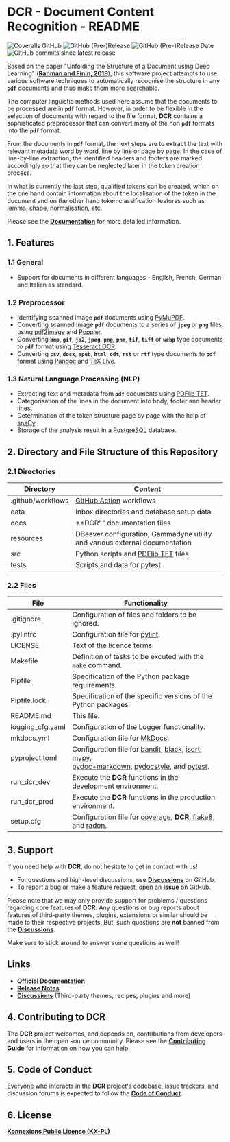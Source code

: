 # DCR - Document Content Recognition - README

![Coveralls GitHub](https://img.shields.io/coveralls/github/KonnexionsGmbH/dcr.svg)
![GitHub (Pre-)Release](https://img.shields.io/github/v/release/KonnexionsGmbH/dcr?include_prereleases)
![GitHub (Pre-)Release Date](https://img.shields.io/github/release-date-pre/KonnexionsGmbh/dcr)
![GitHub commits since latest release](https://img.shields.io/github/commits-since/KonnexionsGmbH/dcr/0.9.1)

Based on the paper "Unfolding the Structure of a Document using Deep Learning" (**[Rahman and Finin, 2019](https://arxiv.org/abs/1910.03678)**), this software project attempts to use various software techniques to automatically recognise the structure in any **`pdf`** documents and thus make them more searchable.

The computer linguistic methods used here assume that the documents to be processed are in **`pdf`** format.
However, in order to be flexible in the selection of documents with regard to the file format, **DCR** contains a sophisticated preprocessor that can convert many of the non **`pdf`** formats into the **`pdf`** format.

From the documents in **`pdf`** format, the next steps are to extract the text with relevant metadata word by word, line by line or page by page. In the case of line-by-line extraction, the identified headers and footers are marked accordingly so that they can be neglected later in the token creation process.

In what is currently the last step, qualified tokens can be created, which on the one hand contain information about the localisation of the token in the document and on the other hand token classification features such as lemma, shape, normalisation, etc.

Please see the **[Documentation](https://konnexionsgmbh.github.io/dcr)** for more detailed information.

## 1. Features

### 1.1 General 
 
- Support for documents in different languages - English, French, German and Italian as standard.

### 1.2 Preprocessor 

- Identifying scanned image **`pdf`** documents using [PyMuPDF](https://pymupdf.readthedocs.io/en/latest/module.html).
- Converting scanned image **`pdf`** documents to a series of **`jpeg`** or **`png`** files using [pdf2image](https://pypi.org/project/pdf2image) and [Poppler](https://poppler.freedesktop.org).
- Converting **`bmp`**, **`gif`**, **`jp2`**, **`jpeg`**, **`png`**, **`pnm`**, **`tif`**, **`tiff`** or **`webp`** type documents to **`pdf`** format using [Tesseract OCR](https://github.com/tesseract-ocr/tesseract).
- Converting **`csv`**, **`docx`**, **`epub`**, **`html`**, **`odt`**, **`rst`** or **`rtf`** type documents to **`pdf`** format using [Pandoc](https://pandoc.org) and [TeX Live](https://www.tug.org/texlive).

### 1.3 Natural Language Processing (NLP) 

- Extracting text and metadata from **`pdf`** documents using [PDFlib TET](https://www.pdflib.com/products/tet/).
- Categorisation of the lines in the document into body, footer and header lines.
- Determination of the token structure page by page with the help of [spaCy](https://spacy.io).
- Storage of the analysis result in a [PostgreSQL](https://www.postgresql.org) database.

## 2. Directory and File Structure of this Repository

### 2.1 Directories

| Directory         | Content                                                                       |
|-------------------|-------------------------------------------------------------------------------|
| .github/workflows | [GitHub Action](https://github.com/actions) workflows                         |
| data              | Inbox directories and database setup data                                     |
| docs              | **DCR"" documentation files                                                   |
| resources         | DBeaver configuration, Gammadyne utility and various external documentation   |
| src               | Python scripts and [PDFlib TET](https://www.pdflib.com/products/tet/) files   |
| tests             | Scripts and data for pytest                                                   |

### 2.2 Files

| File             | Functionality                                                                                                                                                                                                                                                                                                                                                                |
|------------------|------------------------------------------------------------------------------------------------------------------------------------------------------------------------------------------------------------------------------------------------------------------------------------------------------------------------------------------------------------------------------|
| .gitignore       | Configuration of files and folders to be ignored.                                                                                                                                                                                                                                                                                                                            |
| .pylintrc        | Configuration file for [pylint](https://github.com/PyCQA/pylint).                                                                                                                                                                                                                                                                                                            |
| LICENSE          | Text of the licence terms.                                                                                                                                                                                                                                                                                                                                                   |
| Makefile         | Definition of tasks to be excuted with the `make` command.                                                                                                                                                                                                                                                                                                                   |
| Pipfile          | Specification of the Python package requirements.                                                                                                                                                                                                                                                                                                                            |
| Pipfile.lock     | Specification of the specific versions of the Python packages.                                                                                                                                                                                                                                                                                                               |
| README.md        | This file.                                                                                                                                                                                                                                                                                                                                                                   |
| logging_cfg.yaml | Configuration of the Logger functionality.                                                                                                                                                                                                                                                                                                                                   |
| mkdocs.yml       | Configuration file for [MkDocs](https://github.com/mkdocs/mkdocs/).                                                                                                                                                                                                                                                                                                          |
| pyproject.toml   | Configuration file for [bandit](https://github.com/PyCQA/bandit), [black](https://github.com/psf/black), [isort](https://github.com/PyCQA/isort), [mypy](https://github.com/python/mypy),<br/> [pydoc-markdown](https://github.com/NiklasRosenstein/pydoc-markdown), [pydocstyle](https://github.com/PyCQA/pydocstyle), and [pytest](https://github.com/pytest-dev/pytest/). |
| run_dcr_dev      | Execute the **DCR** functions in the development environment.                                                                                                                                                                                                                                                                                                                |
| run_dcr_prod     | Execute the **DCR** functions in the production environment.                                                                                                                                                                                                                                                                                                                 |
| setup.cfg        | Configuration file for [coverage](https://github.com/nedbat/coveragepy/blob/6.3.2/doc/index.rst), **DCR**, [flake8](https://github.com/pycqa/flake8), and [radon](https://github.com/rubik/radon).                                                                                                                                                                          |

## 3. Support

If you need help with **DCR**, do not hesitate to get in contact with us!

- For questions and high-level discussions, use **[Discussions](https://github.com/KonnexionsGmbH/dcr/discussions)** on GitHub.
- To report a bug or make a feature request, open an **[Issue](https://github.com/KonnexionsGmbH/dcr/issues)** on GitHub.

Please note that we may only provide support for problems / questions regarding core features of **DCR**.
Any questions or bug reports about features of third-party themes, plugins, extensions or similar should be made to their respective projects. 
But, such questions are **not** banned from the **[Discussions](https://github.com/KonnexionsGmbH/dcr/discussions)**.

Make sure to stick around to answer some questions as well!

## Links

- **[Official Documentation](https://konnexionsgmbh.github.io/dcr)**
- **[Release Notes](https://konnexionsgmbh.github.io/dcr/release_notes)**
- **[Discussions](https://github.com/KonnexionsGmbH/dcr/discussions)** (Third-party themes, recipes, plugins and more)

## 4. Contributing to DCR

The **DCR** project welcomes, and depends on, contributions from developers and users in the open source community. 
Please see the **[Contributing Guide](https://konnexionsgmbh.github.io/dcr/contributing)** for
information on how you can help.

## 5. Code of Conduct

Everyone who interacts in the **DCR** project's codebase, issue trackers, and discussion forums is expected to follow the **[Code of Conduct](https://konnexionsgmbh.github.io/dcr/code_of_conduct)**.

## 6. License

**[Konnexions Public License (KX-PL)](https://konnexionsgmbh.github.io/dcr/license)**
